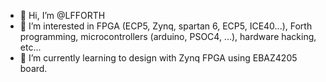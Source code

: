 - 👋 Hi, I’m @LFFORTH
- 👀 I’m interested in FPGA (ECP5, Zynq, spartan 6, ECP5, ICE40...), Forth programming, microcontrollers (arduino, PSOC4, ...), hardware hacking, etc...
- 🌱 I’m currently learning to design with Zynq FPGA using EBAZ4205 board.


<!---
LFFORTH/LFFORTH is a ✨ special ✨ repository because its `README.md` (this file) appears on your GitHub profile.
You can click the Preview link to take a look at your changes.
--->
